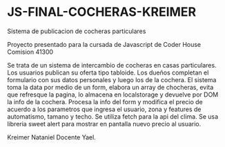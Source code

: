 # JS-FINAL-COCHERAS-KREIMER
Sistema de publicacion de cocheras particulares

Proyecto presentado para la cursada de Javascript de Coder House
Comision 41300

Se trata de un sistema de intercambio de cocheras en casas particulares.
Los usuarios publican su oferta tipo tabloide. 
Los dueños completan el formulario con sus datos personales y luego los de la cochera.
El sistema toma la data por medio de un form, elabora un array de chocheras, evita que refresque la pagina, lo almacena en localstorage y devuelve por DOM la info de la cochera.
Procesa la info del form y modifica el precio de acuerdo a los parametros que ingresa el usuario, zona y features de automatismo, tamano y techo.
Se utiliza fetch para la api del clima.
Se usa libreria sweet alert para mostrar en pantalla nuevo precio al usuario.

Kreimer Nataniel
Docente Yael.
